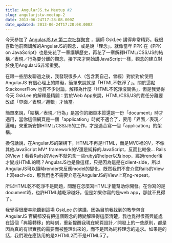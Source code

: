 ```yaml
---
title: AngularJS.tw Meetup #2
slug: angularjstw-meetup-2
date: 2013-06-24T17:28:08.000Z
date_updated: 2013-06-24T17:28:08.000Z
---
```


今天參加了 [AngularJS.tw 第二次社群聚會](http://registrano.com/events/angularjstw2) ，講師 GskLee 講得非常精彩。我很喜歡他前面講解的AngularJS的觀念，或是說「理念」。就像當年 PPK 在《PPK on JavaScript》也是先花了一章講解歷史，再花了一章解釋HTML/CSS/JS的結構／表現／行為要分離的觀念，接下來才開始講JavaScript一樣，觀念的建立對於使用AngularJS非常重要。

在跟一些朋友聊過之後，我發現很多人（包含我自己，曾經）對於對於使用 AngularJS 有個心理上的障礙，簡單來說就是「HTML不乾淨了」。關於這點StackoverFlow 也有不少討論，解釋為什麼「HTML不乾淨沒關係」，但是我覺得今天 GskLee 的解釋最精闢：對於Web App來說，HTML/CSS/JS的責任分離要改成「界面／表現／邏輯」才恰當。

簡單來說，「結構／表現／行為」是當你的網頁本質還是一份「document」時才適用，當你這個網頁是一個「application」時就不適合了，要用「界面／表現／邏輯」來重新安排HTML/CSS/JS的工作，才是適合寫一個「application」的架構。

換句話說，在AngularJS的架構下，HTML不再是HTML，而是MVC裡的V，不像其他JavaScript MV* framework的V還是純粹的JavaScript，反而比較像&hellip; Rails的View！看看Rails的View不就包含一些ruby的helper以及loop，經過render後才變成HTML的嗎？AngularJS也是像這樣，只是因為這是在client-side，所以AngularJS可以隨時render來反應model的變化。既然我們不會介意Rails的View上寫each-do，那我們也不需要介意在AngularJS的View上寫ng-repeat。

所以HTML乾不乾淨不是問題，問題在怎麼寫HTML才能幫助你開發。在你寫的是document時，也許HTML越乾淨越好，但是如果你寫的是web app，那就不見得了。

我覺得很慶幸能聽到這場 GskLee 的演講，因為目前我找到的教學包含 AngularJS 官網都沒有把這個觀念的轉變解釋得這麼清楚。我也覺得很高興能處在這個「典範轉移」的時刻，重新提醒我現在網頁設計／開發上的一些原則，都是因為真的有很實務的需要而被整理出來的，而不是因為純粹理念的追求。如果是的話，我們現在應該用的是XHTML2而不是HTML5了。
